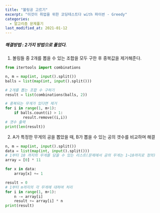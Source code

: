 ```yaml
---
title: "볼링공 고르기"
excerpt: "이것이 취업을 위한 코딩테스트다 with 파이썬 - Greedy"
categories:
  - 알고리즘 문제풀기
last_modified_at: 2021-01-12
---
```


##### 해결방법 : 2가지 방법으로 풀었다.

1. 볼링들 중 2개를 뽑을 수 있는 조합을 모두 구한 후 중복값을 제거해준다.

```python
from itertools import combinations

n, m = map(int, input().split())
balls = list(map(int, input().split()))

# 2개를 뽑는 조합 수 구하기
result = list(combinations(balls, 2))

# 중복되는 무게가 있다면 제거
for i in range(1, m+1):
    if balls.count(i) > 1:
        result.remove((i,i))
# 갯수 출력      
print(len(result))
```



2. A가 특정한 무게의 공을 뽑았을 때, B가 뽑을 수 있는 공의 갯수를 비교하며 해결

```python
n, m = map(int, input().split())
data = list(map(int, input().split()))
# 1부터 10 까지의 무게를 담을 수 있는 리스트(문제에서 공의 무게는 1~10까지로 정의)
array = [0] * 11

for x in data:
    array[x] += 1

result = 0
# 1부터 m까지의 각 무게에 대하여 처리
for i in range(1, m+1):
    n -= array[i]
    result += array[i] * n
print(result)
```




